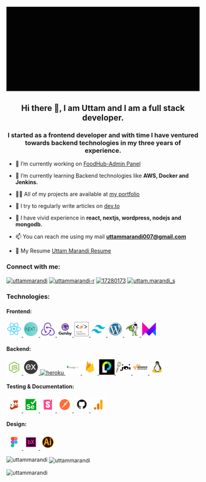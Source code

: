 [![MasterHead](/github_banner.gif)](https://khushboogoel01.github.io)

<h2 align="center">Hi there 👋, I am Uttam and I am a full stack developer.</h2>
<h3 align="center">I started as a frontend developer and with time I have ventured towards backend technologies in my three years of experience.</h3>

- 🔭 I’m currently working on [FoodHub-Admin Panel](https://github.com/UttamMarandi/AdminPanel-FoodHub)

- 🌱 I’m currently learning Backend technologies like **AWS, Docker and Jenkins.**

- 👨‍💻 All of my projects are available at [my portfolio](https://uttam-marandi-portfolio.vercel.app/)

- 📝 I try to regularly write articles on [dev.to](https://dev.to/uttammarandi)

- 💬 I have vivid experience in **react, nextjs, wordpress, nodejs and mongodb.**

- 📫 You can reach me using my mail **uttammarandi007@gmail.com**

- 📄 My Resume [Uttam Marandi Resume](https://drive.google.com/file/d/1ETyZbbQdJ2nsOtRm0HJtjBoj2q-oJnYQ/view?usp=sharing)

<h3 align="left">Connect with me:</h3>
<p align="left">
<a href="https://dev.to/uttammarandi" target="blank"><img align="center" src="https://raw.githubusercontent.com/rahuldkjain/github-profile-readme-generator/master/src/images/icons/Social/devto.svg" alt="uttammarandi" height="30" width="40" /></a>
<a href="https://linkedin.com/in/uttammarandi-r" target="blank"><img align="center" src="https://raw.githubusercontent.com/rahuldkjain/github-profile-readme-generator/master/src/images/icons/Social/linked-in-alt.svg" alt="uttammarandi-r" height="30" width="40" /></a>
<a href="https://stackoverflow.com/users/17280173" target="blank"><img align="center" src="https://raw.githubusercontent.com/rahuldkjain/github-profile-readme-generator/master/src/images/icons/Social/stack-overflow.svg" alt="17280173" height="30" width="40" /></a>
<a href="https://instagram.com/uttam.marandi_s" target="blank"><img align="center" src="https://raw.githubusercontent.com/rahuldkjain/github-profile-readme-generator/master/src/images/icons/Social/instagram.svg" alt="uttam.marandi_s" height="30" width="40" /></a>
</p>

<h3 align="left">Technologies:</h3>
<h4 align="left">Frontend:</h4>
<p align="left"> <a href="https://reactjs.org/docs/getting-started.html" target="_blank" rel="noreferrer"> <img src="./tech_images/react.png" alt="react" width="40" height="40"/> </a> <a href="https://nextjs.org/docs" target="_blank" rel="noreferrer"> <img src="./tech_images/nextjs.png" alt="nextjs" width="40" height="40"/> </a> <a href="https://redux.js.org/introduction/getting-started" target="_blank" rel="noreferrer"> <img src="./tech_images/redux.png" alt="chartjs" width="40" height="40"/> </a> <a href="https://www.gatsbyjs.com/" target="_blank" rel="noreferrer"> <img src="./tech_images/gatsby.png" alt="gatsby" width="40" height="40"/> </a> <a href="https://styled-components.com/" target="_blank" rel="noreferrer"> <img src="./tech_images/styledcomponents.png" alt="styledcomponents" width="40" height="40"/> </a> <a href="https://tailwindcss.com/docs/installation" target="_blank" rel="noreferrer"> <img src="/tech_images/tailwind.png" alt="tailwind" width="40" height="40"/> </a> <a href="https://wordpress.org/download/" target="_blank" rel="noreferrer"> <img src="./tech_images/wordpress.png" alt="wordpress" width="40" height="40"/> </a> <a href="https://greensock.com/showcase/" target="_blank" rel="noreferrer"> <img src="./tech_images/gsap.png" alt="gsap" width="40" height="40"/> </a> <a href="https://www.framer.com/docs/component/" target="_blank" rel="noreferrer"> <img src="./tech_images/framermotion.png" alt="framer-motion" width="40" height="40"/> </a>

<h4 align="left">Backend:</h4>
<a href="https://nodejs.dev/learn" target="_blank" rel="noreferrer"> <img src="./tech_images/nodejs.png" alt="nodejs" width="40" height="40"/> </a> <a href="https://expressjs.com/en/starter/installing.html" target="_blank" rel="noreferrer"> <img src="./tech_images/expressjs.png" alt="express" width="40" height="40"/> </a> <a href="https://heroku.com" target="_blank" rel="noreferrer"> <img src="https://www.vectorlogo.zone/logos/heroku/heroku-icon.svg" alt="heroku" width="40" height="40"/> </a> <a href="o" target="_blank" rel="noreferrer"> <img src="./tech_images/mongodb.png" alt="illustrator" width="40" height="40"/> </a> <a href="https://firebase.google.com/docs" target="_blank" rel="noreferrer"> <img src="./tech_images/firebase.png" alt="firebase" width="40" height="40"/> </a> <a href="https://www.passportjs.org/" target="_blank" rel="noreferrer"> <img src="./tech_images/passport.png" alt="passport" width="40" height="40"/> </a> <a href="https://joi.dev/api/" target="_blank" rel="noreferrer"> <img src="./tech_images/joi.png" alt="joi" width="40" height="40"/> </a> 
 <a href="https://docs.aws.amazon.com/" target="_blank" rel="noreferrer"> <img src="./tech_images/aws.png" alt="aws" width="40" height="40"/> </a> <a href="https://www.linux.org/" target="_blank" rel="noreferrer"> <img src="./tech_images/linux.png" alt="linux" width="40" height="40"/> </a> 
 
 
<h4 align="left">Testing & Documentation:</h4>
 <a href="https://jestjs.io/docs/getting-started" target="_blank" rel="noreferrer"> <img src="./tech_images/Jest.png" alt="jest" width="40" height="40"/> </a> <a href="https://selenium-python.readthedocs.io/" target="_blank" rel="noreferrer"> <img src="./tech_images/Selenium.png" alt="selenium" width="40" height="40"/> </a> <a href="https://storybook.js.org/docs/react/writing-docs/docs-page" target="_blank" rel="noreferrer"> <img src="./tech_images/Storybook.png" alt="storybook" width="40" height="40"/> </a> <a href="https://learning.postman.com/docs/getting-started/introduction/" target="_blank" rel="noreferrer"> <img src="./tech_images/postman.png" alt="python" width="40" height="40"/> </a> <a href="https://docs.github.com/en/github" target="_blank" rel="noreferrer"> <img src="./tech_images/github.png" alt="react" width="40" height="40"/> </a> <a href="https://developers.google.com/analytics" target="_blank" rel="noreferrer"> <img src="./tech_images/googleanalytics.png" alt="reactnative" width="40" height="40"/> </a>
 
 <h4 align="left">Design:</h4>
  <a href="https://www.figma.com/" target="_blank" rel="noreferrer"> <img src="./tech_images/figma.png" alt="figma" width="40" height="40"/> </a> <a href="https://www.adobe.com/" target="_blank" rel="noreferrer"> <img src="./tech_images/adobexd.png" alt="adobexd" width="40" height="40"/> </a> <a href="https://www.adobe.com/in/products/illustrator.html" target="_blank" rel="noreferrer"> <img src="./tech_images/illustrator.png" alt="illustrator" width="40" height="40"/> </a>

<p><img align="left" src="https://github-readme-stats.vercel.app/api/top-langs?username=uttammarandi&show_icons=true&locale=en&layout=compact" alt="uttammarandi" /></p>

<p>&nbsp;<img align="center" src="https://github-readme-stats.vercel.app/api?username=uttammarandi&show_icons=true&locale=en" alt="uttammarandi" /></p>

<p><img align="center" src="https://github-readme-streak-stats.herokuapp.com/?user=uttammarandi&" alt="uttammarandi" /></p>
